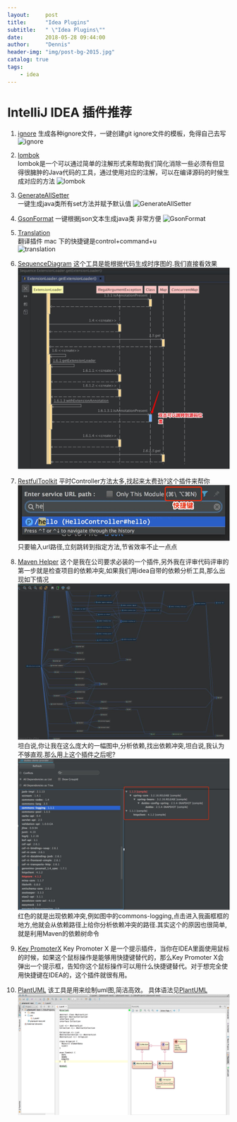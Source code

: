 ```yaml
---
layout:     post
title:      "Idea Plugins"
subtitle:   " \"Idea Plugins\""
date:       2018-05-28 09:44:00
author:     "Dennis"
header-img: "img/post-bg-2015.jpg"
catalog: true
tags:
    - idea
---
```


# IntelliJ IDEA 插件推荐

1. [ignore][1] 
生成各种ignore文件，一键创建git ignore文件的模板，免得自己去写  
![ignore][2]

2. [lombok][3]  
lombok是一个可以通过简单的注解形式来帮助我们简化消除一些必须有但显得很臃肿的Java代码的工具，通过使用对应的注解，可以在编译源码的时候生成对应的方法
![lombok][4]  

3. [GenerateAllSetter][5]  
一键生成java类所有set方法并赋予默认值
![GenerateAllSetter][6]  

4. [GsonFormat][7]
一键根据json文本生成java类  非常方便
![GsonFormat][8]  

5. [Translation][9]  
翻译插件 mac 下的快捷键是control+command+u  
![translation][10]

6. [SequenceDiagram][11]
这个工具是能根据代码生成时序图的.我们直接看效果
![SequenceDiagram][12]

7. [RestfulToolkit][13]
平时Controller方法太多,找起来太费劲?这个插件来帮你
![RestfulToolkit][14]
只要输入url路径,立刻跳转到指定方法,节省效率不止一点点

8. [Maven Helper][15]
这个是我在公司要求必装的一个插件,另外我在评审代码评审的第一步就是检查项目的依赖冲突,如果我们用idea自带的依赖分析工具,那么出现如下情况
![Maven Helper][16]
坦白说,你让我在这么庞大的一幅图中,分析依赖,找出依赖冲突,坦白说,我认为不够直观.那么用上这个插件之后呢?
![Maven Helper][17]
红色的就是出现依赖冲突,例如图中的commons-logging,点击进入我画框框的地方,他就会从依赖路径上给你分析依赖冲突的路径.其实这个的原因也很简单,就是利用Maven的依赖树命令

9. [Key PromoterX][18]
Key Promoter X 是一个提示插件，当你在IDEA里面使用鼠标的时候，如果这个鼠标操作是能够用快捷键替代的，那么Key Promoter X会弹出一个提示框，告知你这个鼠标操作可以用什么快捷键替代。对于想完全使用快捷键在IDEA的，这个插件就很有用。

10. [PlantUML][19]
该工具是用来绘制uml图,简洁高效。
具体语法见[PlantUML][20]
![PlantUML][21]















[1]: https://plugins.jetbrains.com/plugin/7495--ignore
[2]: /img/in-post/2018-05-28-idea-plugins/gitignore.gif
[3]: https://plugins.jetbrains.com/plugin/6317-lombok-plugin
[4]: /img/in-post/2018-05-28-idea-plugins/lombok.gif
[5]: https://plugins.jetbrains.com/plugin/9360-generateallsetter
[6]: /img/in-post/2018-05-28-idea-plugins/allsetter.gif
[7]: https://plugins.jetbrains.com/plugin/7654-gsonformat
[8]: /img/in-post/2018-05-28-idea-plugins/gson.gif
[9]: https://plugins.jetbrains.com/plugin/8579-translation
[10]:/img/in-post/2018-05-28-idea-plugins/translate.gif
[11]:http://plugins.jetbrains.com/plugin/8286-sequencediagram
[12]:/img/in-post/2018-05-28-idea-plugins/seq.jpg
[13]:http://plugins.jetbrains.com/plugin/10292-restfultoolkit
[14]:/img/in-post/2018-05-28-idea-plugins/restful.jpg 
[15]:http://plugins.jetbrains.com/plugin/7179-maven-helper
[16]:/img/in-post/2018-05-28-idea-plugins/mvn-helper-1.jpg
[17]:/img/in-post/2018-05-28-idea-plugins/mvn-helper-2.jpg
[18]:http://plugins.jetbrains.com/plugin/9792-key-promoter-x
[19]:https://plugins.jetbrains.com/plugin/7017-plantuml-integration
[20]:http://plantuml.com/zh/
[21]:/img/in-post/2018-05-28-idea-plugins/uml.jpg